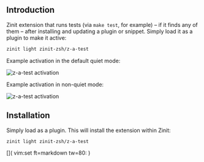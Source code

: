 ## Introduction

Zinit extension that runs tests (via `make test`, for example) – if it finds
any of them  – after installing and updating a plugin or snippet. Simply load it
as a plugin to make it active:

```zsh
zinit light zinit-zsh/z-a-test
```

Example activation in the default quiet mode:

![z-a-test activation](https://raw.githubusercontent.com/zinit-zsh/z-a-test/master/images/z-p-test-1.png)


Example activation in non-quiet mode:

![z-a-test activation](https://raw.githubusercontent.com/zinit-zsh/z-a-test/master/images/z-p-test-2.png)

## Installation

Simply load as a plugin. This will install the extension within Zinit:

```zsh
zinit light zinit-zsh/z-a-test
```

[]( vim:set ft=markdown tw=80: )
